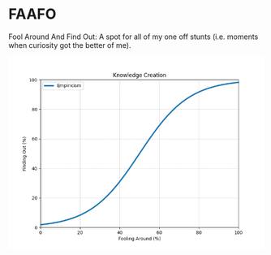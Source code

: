 # FAAFO
Fool Around And Find Out: A spot for all of my one off stunts (i.e. moments when curiosity got the better of me).

![FAAFO](knowledge_creation.png)